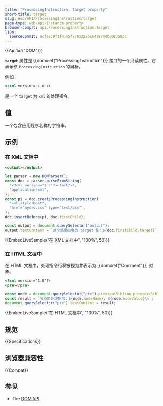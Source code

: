 ```yaml
---
title: "ProcessingInstruction: target property"
short-title: target
slug: Web/API/ProcessingInstruction/target
page-type: web-api-instance-property
browser-compat: api.ProcessingInstruction.target
l10n:
  sourceCommit: acfe8c9f1f4145f77653a2bc64a9744b001358dc
---
```


{{ApiRef("DOM")}}

**`target`** 属性是 {{domxref("ProcessingInstruction")}} 接口的一个只读属性，它表示该 `ProcessingInstruction` 的目标。

例如：

```html
<?xml version="1.0"?>
```

是一个 `target` 为 `xml` 的处理指令。

## 值

一个包含应用程序名称的字符串。

## 示例

### 在 XML 文档中

```html hidden
<output></output>
```

```js
let parser = new DOMParser();
const doc = parser.parseFromString(
  '<?xml version="1.0"?><test/>',
  "application/xml",
);
const pi = doc.createProcessingInstruction(
  "xml-stylesheet",
  'href="mycss.css" type="text/css"',
);
doc.insertBefore(pi, doc.firstChild);

const output = document.querySelector("output");
output.textContent = `这个处理指令的 target 是：${doc.firstChild.target}`;
```

{{EmbedLiveSample("在 XML 文档中", "100%", 50)}}

### 在 HTML 文档中

在 HTML 文档中，处理指令行将被视为并表示为 {{domxref("Comment")}} 对象。

```html
<?xml version="1.0"?>
<pre></pre>
```

```js
const node = document.querySelector("pre").previousSibling.previousSibling;
const result = `节点的处理指令：${node.nodeName}: ${node.nodeValue}\n`;
document.querySelector("pre").textContent = result;
```

{{EmbedLiveSample("在 HTML 文档中", "100%", 50)}}

## 规范

{{Specifications}}

## 浏览器兼容性

{{Compat}}

## 参见

- The [DOM API](/zh-CN/docs/Web/API/Document_Object_Model)
